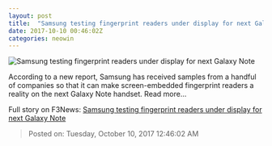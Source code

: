 ```yaml
---
layout: post
title:  "Samsung testing fingerprint readers under display for next Galaxy Note"
date: 2017-10-10 00:46:02Z
categories: neowin
---
```


![Samsung testing fingerprint readers under display for next Galaxy Note](https://cdn.neow.in/news/images/uploaded/2017/06/1496939090_screen_shot_2017-06-08_at_9.24.33_am_story.jpg)

According to a new report, Samsung has received samples from a handful of companies so that it can make screen-embedded fingerprint readers a reality on the next Galaxy Note handset. Read more...


Full story on F3News: [Samsung testing fingerprint readers under display for next Galaxy Note](http://www.f3nws.com/n/fpAjVD)

> Posted on: Tuesday, October 10, 2017 12:46:02 AM
